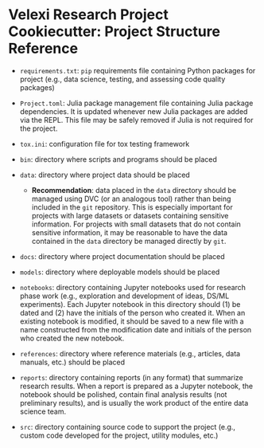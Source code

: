 Velexi Research Project Cookiecutter: Project Structure Reference
=================================================================

* `requirements.txt`: `pip` requirements file containing Python packages for
  project (e.g., data science, testing, and assessing code quality packages)

* `Project.toml`: Julia package management file containing Julia package
  dependencies. It is updated whenever new Julia packages are added via the
  REPL. This file may be safely removed if Julia is not required for the
  project.

* `tox.ini`: configuration file for tox testing framework

* `bin`: directory where scripts and programs should be placed

* `data`: directory where project data should be placed

    * __Recommendation__: data placed in the `data` directory should be managed
      using DVC (or an analogous tool) rather than being included in the `git`
      repository. This is especially important for projects with large datasets
      or datasets containing sensitive information. For projects with small
      datasets that do not contain sensitive information, it may be reasonable
      to have the data contained in the `data` directory be managed directly by
      `git`.

* `docs`: directory where project documentation should be placed

* `models`: directory where deployable models should be placed

* `notebooks`: directory containing Jupyter notebooks used for research phase
  work (e.g., exploration and development of ideas, DS/ML experiments). Each
  Jupyter notebook in this directory should (1) be dated and (2) have the
  initials of the person who created it. When an existing notebook is modified,
  it should be saved to a new file with a name constructed from the
  modification date and initials of the person who created the new notebook.

* `references`: directory where reference materials (e.g., articles, data
  manuals, etc.) should be placed

* `reports`: directory containing reports (in any format) that summarize
  research results. When a report is prepared as a Jupyter notebook, the
  notebook should be polished, contain final analysis results (not preliminary
  results), and is usually the work product of the entire data science team.

* `src`: directory containing source code to support the project (e.g.,
  custom code developed for the project, utility modules, etc.)
